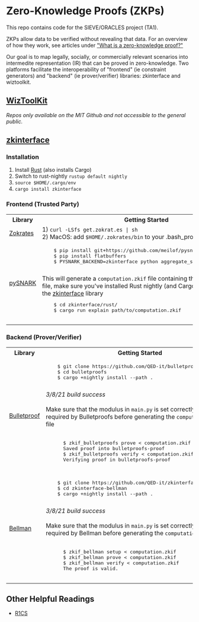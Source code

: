# Zero-Knowledge Proofs (ZKPs)
This repo contains code for the SIEVE/ORACLES project (TA1).

ZKPs allow data to be verified without revealing that data. For an overview of how they work, see articles under ["What is a zero-knowledge proof?"](https://zkp.science/)

Our goal is to map legally, socially, or commercially relevant scenarios into intermedite representation (IR) that can be proved in zero-knowledge. Two platforms facilitate the interoperability of "frontend" (ie constraint generators) and "backend" (ie prover/verifier) libraries: zkinterface and wiztoolkit.

## [WizToolKit](https://github.mit.edu/sieve-all/wiztoolkit)
*Repos only available on the MIT Github and not accessible to the general public.*

## [zkinterface](https://github.com/QED-it/zkinterface)

### Installation
1) Install [Rust](https://www.rust-lang.org/tools/install) (also installs Cargo)       
2) Switch to rust-nightly `rustup default nightly`       
3) `source $HOME/.cargo/env`  
4) `cargo install zkinterface`     

### Frontend (Trusted Party)

<table>
<tr>
  <th>Library</th>
  <th>Getting Started</th>
</tr>
<tr></tr>

<tr>
  <td><a href="https://zokrates.github.io/">Zokrates</a></td>
  <td>
  1) <code>curl -LSfs get.zokrat.es | sh</code> <br>  
  2) MacOS: add <code>$HOME/.zokrates/bin</code> to your .bash_profile
  </td>
</tr>
<tr></tr>

<tr>
  <td><a href="https://github.com/meilof/pysnark">pySNARK</a></td>
  <td>
    <pre lang="csharp">
    $ pip install git+https://github.com/meilof/pysnark
    $ pip install flatbuffers
    $ PYSNARK_BACKEND=zkinterface python aggregate_stats/pysnark/main.py
    </pre>
    This will generate a <code>computation.zkif</code> file containing the R1CS. To view the file, make sure you've installed Rust nightly (and Cargo) and have clone the
    <a href="https://github.com/QED-it/zkinterface">zkinterface</a> library  
    <pre>
    $ cd zkinterface/rust/
    $ cargo run explain path/to/computation.zkif
    </pre>
  </td>
</tr>
<tr></tr>

</table>

### Backend (Prover/Verifier)
<table>
<tr>
  <th>Library</th>
  <th>Getting Started</th>
</tr>
<tr></tr>

<tr>
  <td><a href="">Bulletproof</a></td>
  <td>
    <pre lang="csharp">
    $ git clone https://github.com/QED-it/bulletproofs.git
    $ cd bulletproofs
    $ cargo +nightly install --path .
    </pre>
    <i>3/8/21 build success</i><br><br>  
    Make sure that the modulus in <code>main.py</code> is set correctly to the one required by Bulletproofs before generating the  <code>computation.zkif</code> file <br><br>
    <pre lang="csharp">
      $ zkif_bulletproofs prove < computation.zkif
      Saved proof into bulletproofs-proof
      $ zkif_bulletproofs verify < computation.zkif
      Verifying proof in bulletproofs-proof
    </pre>
  </td>
</tr>
<tr></tr>

<tr>
  <td><a href="https://docs.rs/bellman/0.8.0/bellman/">Bellman</a></td>
  <td>
    <pre lang="csharp">
    $ git clone https://github.com/QED-it/zkinterface-bellman.git
    $ cd zkinterface-bellman
    $ cargo +nightly install --path .
    </pre>
    <i>3/8/21 build success</i><br><br>  
    Make sure that the modulus in <code>main.py</code> is set correctly to the one required by Bellman before generating the  <code>computation.zkif</code> file
    <br><br>
    <pre lang="csharp">
      $ zkif_bellman setup < computation.zkif
      $ zkif_bellman prove < computation.zkif
      $ zkif_bellman verify < computation.zkif
      The proof is valid.
    </pre>
  </td>
</tr>

</table>


## Other Helpful Readings
* [R1CS](http://www.zeroknowledgeblog.com/index.php/the-pinocchio-protocol/r1cs)
